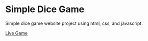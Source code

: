 # Simple Dice Game
Simple dice game website project using html, css, and javascript.

[Live Game](https://justoshow.github.io/dice-game/)
